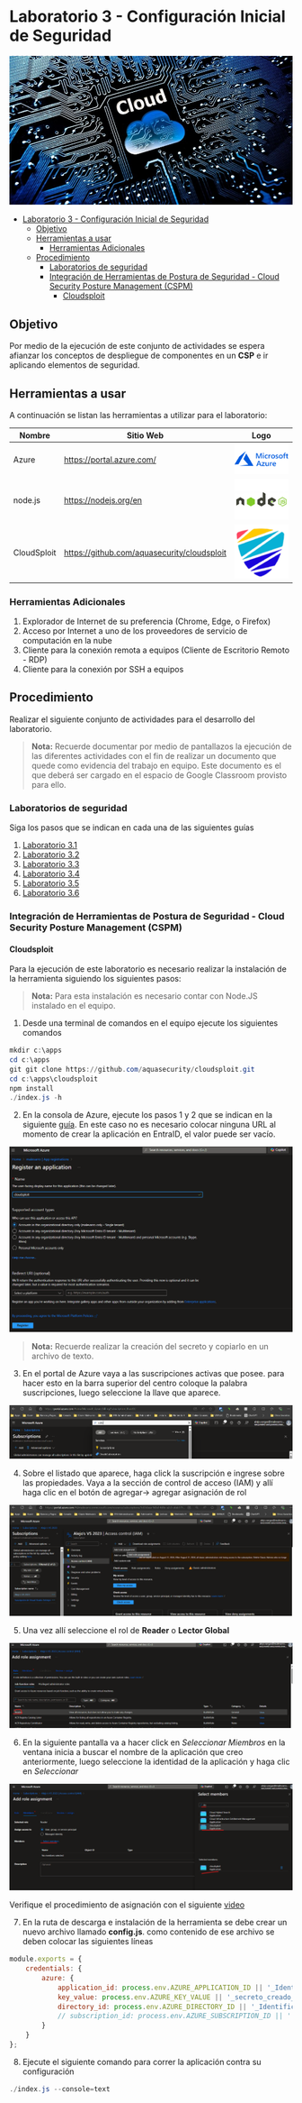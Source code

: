 # Laboratorio 3 - Configuración Inicial de Seguridad

![cloudlogo](Images/cloud_computing.jpg)

- [Laboratorio 3 - Configuración Inicial de Seguridad](#laboratorio-3---configuración-inicial-de-seguridad)
  - [Objetivo](#objetivo)
  - [Herramientas a usar](#herramientas-a-usar)
    - [Herramientas Adicionales](#herramientas-adicionales)
  - [Procedimiento](#procedimiento)
    - [Laboratorios de seguridad](#laboratorios-de-seguridad)
    - [Integración de Herramientas de Postura de Seguridad -  Cloud Security Posture Management (CSPM)](#integración-de-herramientas-de-postura-de-seguridad----cloud-security-posture-management-cspm)
      - [Cloudsploit](#cloudsploit)

## Objetivo

Por medio de la ejecución de este conjunto de actividades se espera afianzar los conceptos de despliegue de componentes en un __CSP__ e ir aplicando elementos de seguridad.

## Herramientas a usar

A continuación se listan las herramientas a utilizar para el laboratorio:

| Nombre | Sitio Web | Logo |
| --- | --- | --- |
| Azure | <https://portal.azure.com/> | ![AzureLogo](Images/Microsoft-Azure-Symbol.png)|
| node.js| <https://nodejs.org/en> | ![nodejslogo](./Images/nodejslogo.jpg) |
| CloudSploit | <https://github.com/aquasecurity/cloudsploit> | ![cloudsploitlogo](./Images/Cloudsploit.png)

### Herramientas Adicionales

1. Explorador de Internet de su preferencia (Chrome, Edge, o Firefox)
2. Acceso por Internet a uno de los proveedores de servicio de computación en la nube
3. Cliente para la conexión remota a equipos (Cliente de Escritorio Remoto - RDP)
4. Cliente para la conexión por SSH a equipos

## Procedimiento

Realizar el siguiente conjunto de actividades para el desarrollo del laboratorio.

> __Nota:__ Recuerde documentar por medio de pantallazos la ejecución de las diferentes actividades con el fin de realizar un documento que quede como evidencia del trabajo en equipo. Este documento es el que deberá ser cargado en el espacio de Google Classroom provisto para ello.

### Laboratorios de seguridad

Siga los pasos que se indican en cada una de las siguientes guías

1. [Laboratorio 3.1](./Labs/Laboratorio%203-1.pdf)
2. [Laboratorio 3.2](./Labs/Laboratorio%203-2.pdf)
3. [Laboratorio 3.3](./Labs/Laboratorio%203-3.pdf)
4. [Laboratorio 3.4](./Labs/Laboratorio%203-4.pdf)
5. [Laboratorio 3.5](./Labs/Laboratorio%203-5.pdf)
6. [Laboratorio 3.6](./Labs/Laboratorio%203-6.pdf)

### Integración de Herramientas de Postura de Seguridad -  Cloud Security Posture Management (CSPM)

#### Cloudsploit

Para la ejecución de este laboratorio es necesario realizar la instalación de la herramienta siguiendo los siguientes pasos:

> __Nota:__ Para esta instalación es necesario contar con Node.JS instalado en el equipo.

1. Desde una terminal de comandos en el equipo ejecute los siguientes comandos

```powershell
mkdir c:\apps
cd c:\apps
git git clone https://github.com/aquasecurity/cloudsploit.git
cd c:\apps\cloudsploit
npm install
./index.js -h
```

2. En la consola de Azure, ejecute los pasos 1 y 2 que se indican en la siguiente [guía](https://learn.microsoft.com/es-mx/entra/identity-platform/quickstart-web-app-python-flask?tabs=windows). En este caso no es necesario colocar ninguna URL al momento de crear la aplicación en EntraID, el valor puede ser vacío.

![regapps0](./Images/regapps0.png)

>__Nota:__ Recuerde realizar la creación del secreto y copiarlo en un archivo de texto.

3. En el portal de Azure vaya a las suscripciones activas que posee. para hacer esto en la barra superior del centro coloque la palabra suscripciones, luego seleccione la llave que aparece.

![regapps1](./Images/regapps1.png)

4. Sobre el listado que aparece, haga click la suscripción e ingrese sobre las propiedades. Vaya a la sección de control de acceso (IAM) y allí haga clic en el botón de agregar-> agregar asignación de rol

![regapps2](./Images/regapps2.png)

5. Una vez allí seleccione el rol de __Reader__ o __Lector Global__

![regapps3](./Images/regapps3.png)

6. En la siguiente pantalla va a hacer click en _Seleccionar Miembros_ en la ventana inicia a buscar el nombre de la aplicación que creo anteriormente, luego seleccione la identidad de la aplicación y haga clic en _Seleccionar_

![regapps4](./Images/regapps4.png)

Verifique el procedimiento de asignación con el siguiente [video](https://www.youtube.com/watch?v=9n70ZDVlL3c)

7. En la ruta de descarga e instalación de la herramienta se debe crear un nuevo archivo llamado __config.js__. como contenido de ese archivo se deben colocar las siguientes líneas

```javascript
module.exports = {
    credentials: {
        azure: {
            application_id: process.env.AZURE_APPLICATION_ID || '_Identificador_de_la_aplicacion',
            key_value: process.env.AZURE_KEY_VALUE || '_secreto_creado_',
            directory_id: process.env.AZURE_DIRECTORY_ID || '_Identificador_del_Tenant_',
            // subscription_id: process.env.AZURE_SUBSCRIPTION_ID || '',
        }
    }
};
```

8. Ejecute el siguiente comando para correr la aplicación contra su configuración

```powershell
./index.js --console=text
```
